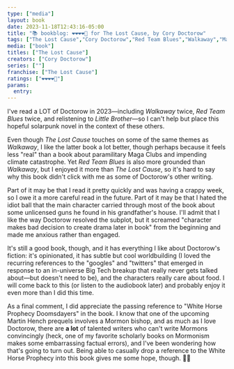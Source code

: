 ```yaml
---
type: ["media"]
layout: book
date: 2023-11-18T12:43:16-05:00
title: "📚 bookblog: ❤️❤️❤️❤️🖤 for The Lost Cause, by Cory Doctorow"
tags: ["The Lost Cause","Cory Doctorow","Red Team Blues","Walkaway","Martin Hench series","climate change","climate emergency","hope","Mormonism","White Horse prophecy","Little Brother","Little Brother series"]
media: ["book"]
titles: ["The Lost Cause"]
creators: ["Cory Doctorow"]
series: [""]
franchise: ["The Lost Cause"]
ratings: ["❤️❤️❤️❤️🖤"]
params:
  entry:
---
```


I've read a LOT of Doctorow in 2023—including *Walkaway* twice, *Red Team Blues* twice, and relistening to *Little Brother*—so I can't help but place this hopeful solarpunk novel in the context of these others. 

Even though *The Lost Cause* touches on some of the same themes as *Walkaway*, I like the latter book a lot better, though perhaps because it feels less "real" than a book about paramilitary Maga Clubs and impending climate catastrophe. Yet *Red Team Blues* is also more grounded than *Walkaway*, but I enjoyed it more than *The Lost Cause*, so it's hard to say why this book didn't click with me as some of Doctorow's other writing. 

Part of it may be that I read it pretty quickly and was having a crappy week, so I owe it a more careful read in the future. Part of it may be that I hated the idiot ball that the main character carried through most of the book about some unlicensed guns he found in his grandfather's house. I'll admit that I like the way Doctorow resolved the subplot, but it screamed "character makes bad decision to create drama later in book" from the beginning and made me anxious rather than engaged.

It's still a good book, though, and it has everything I like about Doctorow's fiction: it's opinionated, it has subtle but cool worldbuilding (I loved the recurring references to the "googles" and "twitters" that emerged in response to an in-universe Big Tech breakup that really never gets talked about—but doesn't need to be), and the characters really care about food. I will come back to this (or listen to the audiobook later) and probably enjoy it even more than I did this time.

As a final comment, I did appreciate the passing reference to "White Horse Prophecy Doomsdayers" in the book. I know that one of the upcoming Martin Hench prequels involves a Mormon bishop, and as much as I love Doctorow, there are **a lot** of talented writers who can't write Mormons convincingly (heck, one of my favorite scholarly books on Mormonism makes some embarrassing factual errors), and I've been wondering how that's going to turn out. Being able to casually drop a reference to the White Horse Prophecy into this book gives me some hope, though. 🤞🏼
